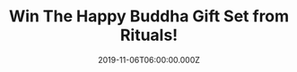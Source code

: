 ---
campaign-uuid: "c-3984fc9a-bd88-4553-83be-570fb2d3bf42"
type: "Competition"
category: "Gifts"
date: "2019-11-06T06:00:00.000Z"
end-date: "2020-01-06T23:59:00.000Z"
disable-form: false
is_promoted: false
has_entry_page: true
title: "Win The Happy Buddha Gift Set from Rituals!"
competition-description: "<p>This wonderful gift pack is the perfect present for a\
  \ friend, family member or for treating yourself! Contains a Shower Foam, body scrub,\
  \ body cream and hand soap. With these fresh and revitalising products you will\
  \ create a moment of happiness every day.</p>\n<p>Click below for a chance to win!</p>\n"
hero-header: "Win The Happy Buddha Gift Set from Rituals!"
terms-confirmation: "N/A"
banner-img: "https://assets.expresslyapp.com/asset-0a718ef3-b2e6-4f1f-b5ea-911318609254.jpg"
logo-left-href: "https://club.expressly.io"
logo-left-image: "https://assets.expresslyapp.com/asset-46f5af57-a01a-45f5-8ef2-0823bcab7fcd.jpg"
logo-left-title: "Expressly Club"
bg-image-hero: "https://assets.expresslyapp.com/asset-1f1780ac-e9bf-4b15-8629-d29d20802c26.jpg"
bg-image-first: "https://assets.expresslyapp.com/asset-612277ed-4225-4525-a6ec-73882d7041ac.jpg"
section1-content: "<p>Inspired by the ancient monk whose legendary smile brought happiness\
  \ wherever he went, The Ritual of Happy Buddha collection was created to boost body\
  \ and soul with a burst of positivity. Infused with Sweet Orange and Cedar Wood,\
  \ every product in the relaunched home and body collection puts a radiant smile\
  \ on your face. Discover this uplifting collection and spread joy wherever you go\
  \ and whatever you do.</p>\n"
entry-title: "Win The Happy Buddha Gift Set from Rituals!"
entry-content: "<p>Enter the draw to win Happy Buddha Gift Set from Rituals by completing\
  \ the form below before 23:59 on the 6th of January 2020.</p>\n"
has-winner: false
prize-description: "The Happy Buddha Gift Set from Rituals!"
special-conditions: "Multiple entries are allowed up to one every day."
country-restrictions:
- "GB"
---